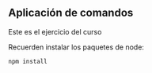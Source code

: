 ## Aplicación de comandos

Este es el ejercicio del curso

Recuerden instalar los paquetes de node:

```
npm install

```